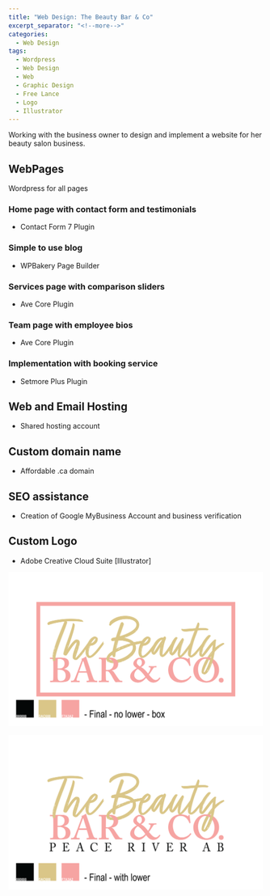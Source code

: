 ```yaml
---
title: "Web Design: The Beauty Bar & Co"
excerpt_separator: "<!--more-->"
categories:
  - Web Design
tags:
  - Wordpress
  - Web Design
  - Web
  - Graphic Design
  - Free Lance
  - Logo
  - Illustrator
---
```


Working with the business owner to design and implement a website for her beauty salon business.


<!--more-->

## WebPages
Wordpress for all pages

### Home page with contact form and testimonials
* Contact Form 7 Plugin

### Simple to use blog
* WPBakery Page Builder

### Services page with comparison sliders
* Ave Core Plugin

### Team page with employee bios
* Ave Core Plugin

### Implementation with booking service
* Setmore Plus Plugin

## Web and Email Hosting
* Shared hosting account

## Custom domain name
* Affordable .ca domain

## SEO assistance
* Creation of Google MyBusiness Account and business verification

## Custom Logo
* Adobe Creative Cloud Suite [Illustrator]

![alt text][Logo6]

[Logo6]: /assets/images/Logo_Delivery-06.png

![alt text][Logo1]

[Logo1]: /assets/images/Logo_Delivery-01.png


 